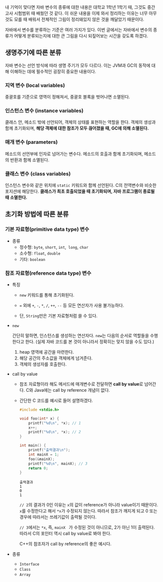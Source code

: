 내 기억이 맞다면 자바 변수의 종류에 대한 내용은 대학교 1학년 1학기 때, 그것도 중간고사 시험범위 때 배웠던 것 같다. 이 쉬운 내용을 이제 와서 정리하는 이유는 너무 아무것도 모를 때 배워서 전체적인 그림이 정리돼있지 않은 것을 깨달았기 때문이다.

자바에서 변수를 분류하는 기준은 여러 가지가 있다. 이번 글에서는 자바에서 변수의 종류가 어떻게 분류되는지에 대한 큰 그림을 다시 되짚어보는 시간을 갖도록 하겠다.



## 생명주기에 따른 분류

자바 변수는 선언 방식에 따라 생명 주기가 모두 다르다. 이는 JVM과 GC의 동작에 대해 이해하는 데에 필수적인 굉장히 중요한 내용이다.

### 지역 변수 (local variables)

중괄호를 기준으로 영역이 정해져서, 중괄호 블록을 벗어나면 소멸된다.

### 인스턴스 변수 (instance variables)

클래스 안, 메소드 밖에 선언되어, 객체의 상태를 표현하는 역할을 한다. 객체의 생성과 함께 초기화되며, **해당 객체에 대한 참조가 모두 끊어졌을 때, GC에 의해 소멸된다.**

### 매개 변수 (parameters)

메소드의 선언부에 인자로 넘어가는 변수다. 메소드의 호출과 함께 초기화되며, 메소드의 반환과 함께 소멸된다.

### 클래스 변수 (class variables)

인스턴스 변수와 같은 위치에 `static` 키워드와 함께 선언된다. C의 전역변수와 비슷한 포지션에 해당한다. **클래스가 최초 호출되었을 때 초기화되며, 자바 프로그램이 종료될 때 소멸한다.**



## 초기화 방법에 따른 분류

### 기본 자료형(primitive data type) 변수

- 종류
  - 정수형: `byte`, `short`, `int`,` long`, `char`
  - 소수형: `float`, `double`
  - 기타: `boolean`

### 참조 자료형(reference data type) 변수

- 특징

  - `new` 키워드를 통해 초기화된다.

  - `=` 외에 `+`, `-`, `*`, `/`, `++`, `--` 등 모든 연산자가 사용 불가능하다.

  - 단, `String`만은 기본 자료형처럼 쓸 수 있다.

- `new`

  간단히 말하면, 인스턴스를 생성하는 연산자다. `new`는 다음의 순서로 역할들을 수행한다고 한다. (실제 자바 코드를 본 것이 아니라서 정확히는 맞지 않을 수도 있다.)

  1. heap 영역에 공간을 마련한다.
  2. 해당 공간의 주소값을 객체에게 넘겨준다.
  3. 객체의 생성자를 호출한다.

- call by value

  - 참조 자료형이라 해도 메서드에 매개변수로 전달하면 **call by value**로 넘어간다. C와 Java에는 call by reference 개념이 없다.

  - 간단한 C 코드를 예시로 들어 설명하겠다.

    ```c
    #include <stdio.h>
    
    void foo(int* x) {
        printf("%d\n", *x); // 1
        x++;
        printf("%d\n", *x); // 2
    }

    int main() {
        printf("출력결과\n");
        int mainX = 1;
        foo(&mainX);
        printf("%d\n", mainX); // 3
        return 0;
    }
    ```
    
    ```
    출력결과
    1
    0
    1
    ```
    
    `// 2`의 결과가 0인 이유는 `x`의 값이 reference가 아니라 value이기 때문이다. `x`를 수정한다고 해서 `*x`가 수정되지 않는다. 따라서 참조가 깨지게 되고 0 또는 경우에 따라서는 쓰레기값이 출력될 것이다.
    
    `// 3`에서는 `*x`, 즉, `mainX ` 가 수정된 것이 아니므로, 2가 아닌 1이 출력된다. 따라서 C의 포인터 역시 call by value로 봐야 한다.
    
    C++의 참조자가 call by reference의 좋은 예시다.
  
- 종류

  - `Interface`
  - `Class`
  - `Array`

